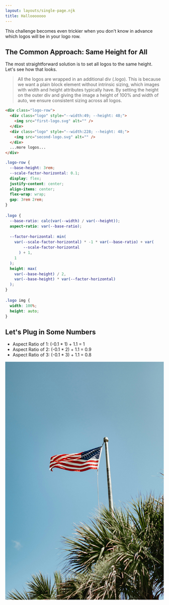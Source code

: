 ```yaml
---
layout: layouts/single-page.njk
title: Hallooooooo
---
```


This challenge becomes even trickier when you don't know in advance which logos will be in your logo row.

## The Common Approach: Same Height for All

The most straightforward solution is to set all logos to the same height. Let's see how that looks.

> All the logos are wrapped in an additional div (.logo). This is because we want a plain block element without intrinsic sizing, which images with width and height attributes typically have. By setting the height on the outer div and giving the image a height of 100% and width of auto, we ensure consistent sizing across all logos.

```html
<div class="logo-row">
  <div class="logo" style="--width:49; --height: 48;">
    <img src="first-logo.svg" alt="" />
  </div>
  <div class="logo" style="--width:228; --height: 48;">
    <img src="second-logo.svg" alt="" />
  </div>
  ...more logos...
</div>
```

```scss
.logo-row {
  --base-height: 3rem;
  --scale-factor-horizontal: 0.1;
  display: flex;
  justify-content: center;
  align-items: center;
  flex-wrap: wrap;
  gap: 3rem 2rem;
}

.logo {
  --base-ratio: calc(var(--width) / var(--height));
  aspect-ratio: var(--base-ratio);

  --factor-horizontal: min(
    var(--scale-factor-horizontal) * -1 * var(--base-ratio) + var(
        --scale-factor-horizontal
      ) + 1,
    1
  );
  height: max(
    var(--base-height) / 2,
    var(--base-height) * var(--factor-horizontal)
  );
}

.logo img {
  width: 100%;
  height: auto;
}
```

## Let's Plug in Some Numbers

- Aspect Ratio of 1: (-0.1 \* 1) + 1.1 = 1
- Aspect Ratio of 2: (-0.1 \* 2) + 1.1 = 0.9
- Aspect Ratio of 3: (-0.1 \* 3) + 1.1 = 0.8

![Random image](../../assets/images/blog/america.jpg)
